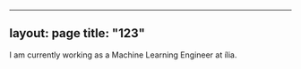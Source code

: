 ----
layout: page
title: "123"
----

I am currently working as a Machine Learning Engineer at ília.
